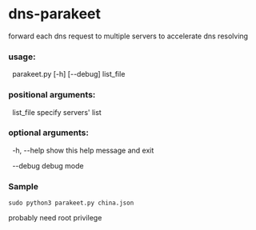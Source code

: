 # dns-parakeet

forward each dns request to multiple servers to accelerate dns resolving
 
 
### usage:

&nbsp;&nbsp;parakeet.py [-h] [--debug] list_file
 
 
### positional arguments:

&nbsp;&nbsp;list_file   specify servers' list
 
 
### optional arguments:

&nbsp;&nbsp;-h, --help  show this help message and exit

&nbsp;&nbsp;--debug     debug mode


### Sample

```sudo python3 parakeet.py china.json```

probably need root privilege
